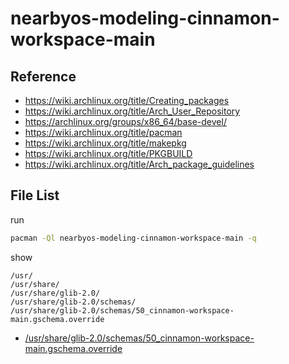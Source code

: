 
# nearbyos-modeling-cinnamon-workspace-main


## Reference

* https://wiki.archlinux.org/title/Creating_packages
* https://wiki.archlinux.org/title/Arch_User_Repository
* https://archlinux.org/groups/x86_64/base-devel/
* https://wiki.archlinux.org/title/pacman
* https://wiki.archlinux.org/title/makepkg
* https://wiki.archlinux.org/title/PKGBUILD
* https://wiki.archlinux.org/title/Arch_package_guidelines


## File List

run

``` sh
pacman -Ql nearbyos-modeling-cinnamon-workspace-main -q
```

show

```
/usr/
/usr/share/
/usr/share/glib-2.0/
/usr/share/glib-2.0/schemas/
/usr/share/glib-2.0/schemas/50_cinnamon-workspace-main.gschema.override
```

* [/usr/share/glib-2.0/schemas/50_cinnamon-workspace-main.gschema.override](asset/overlay/usr/share/glib-2.0/schemas/50_cinnamon-workspace-main.gschema.override)

